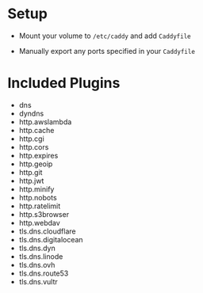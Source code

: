# Setup

- Mount your volume to `/etc/caddy` and add `Caddyfile`

- Manually export any ports specified in your `Caddyfile`

# Included Plugins

- dns
- dyndns
- http.awslambda
- http.cache
- http.cgi
- http.cors
- http.expires
- http.geoip
- http.git
- http.jwt
- http.minify
- http.nobots
- http.ratelimit
- http.s3browser
- http.webdav
- tls.dns.cloudflare
- tls.dns.digitalocean
- tls.dns.dyn
- tls.dns.linode
- tls.dns.ovh
- tls.dns.route53
- tls.dns.vultr